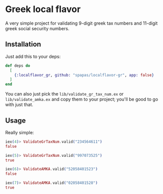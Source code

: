 # Greek local flavor

A very simple project for validating 9-digit greek tax numbers and 11-digit greek social security numbers.

## Installation

Just add this to your deps:

```elixir
def deps do
  [
    {:localflavor_gr, github: "spapas/localflavor-gr", app: false}
  ]
end
```

You can also just pick the `lib/validate_gr_tax_num.ex` or `lib/validate_amka.ex` and copy them to your project; you'll be good to go with just that.

## Usage

Really simple:

```elixir
iex(4)> ValidateGrTaxNum.valid("234564611")
false

iex(5)> ValidateGrTaxNum.valid("997073525")
true

iex(6)> ValidateAMKA.valid("52058401523")
false

iex(7)> ValidateAMKA.valid("02058401528")
true
```
